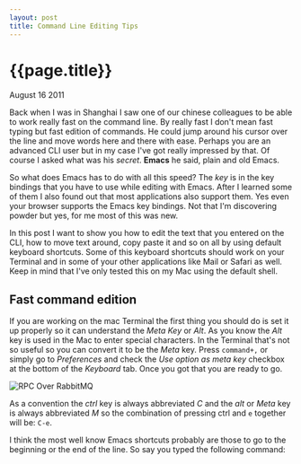 ```yaml
---
layout: post
title: Command Line Editing Tips
---
```


# {{page.title}} #

<span class="meta">August 16 2011</span>

Back when I was in Shanghai I saw one of our chinese colleagues to be able to work really fast on the command line. By really fast I don't mean fast typing but fast edition of commands. He could jump around his cursor over the line and move words here and there with ease. Perhaps you are an advanced CLI user but in my case I've got really impressed by that. Of course I asked what was his *secret*. **Emacs** he said, plain and old Emacs.

So what does Emacs has to do with all this speed? The _key_ is in the key bindings that you have to use while editing with Emacs. After I learned some of them I also found out that most applications also support them. Yes even your browser supports the Emacs key bindings. Not that I'm discovering powder but yes, for me most of this was new.

In this post I want to show you how to edit the text that you entered on the CLI, how to move text around, copy paste it and so on all by using default keyboard shortcuts. Some of this keyboard shortcuts should work on your Terminal and in some of your other applications like Mail or Safari as well. Keep in mind that I've only tested this on my Mac using the default shell.

## Fast command edition ##

If you are working on the mac Terminal the first thing you should do is set it up properly so it can understand the _Meta Key_ or _Alt_. As you know the _Alt_ key is used in the Mac to enter special characters. In the Terminal that's not so useful so you can convert it to be the _Meta_ key. Press `command+,` or simply go to _Preferences_ and check the _Use option as meta key_ checkbox at the bottom of the _Keyboard_ tab. Once you got that you are ready to go.

![RPC Over RabbitMQ](/images/meta-key.png)

As a convention the _ctrl_ key is always abbreviated _C_ and the _alt_ or _Meta_ key is always abbreviated _M_ so the combination of pressing ctrl and `e` together will be: `C-e`.

I think the most well know Emacs shortcuts probably are those to go to the beginning or the end of the line. So say you typed the following command:

